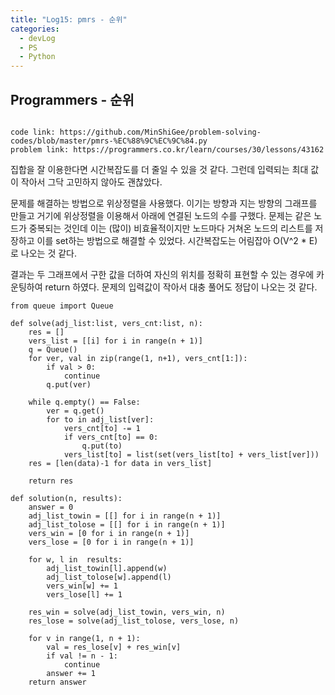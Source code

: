 ```yaml
---
title: "Log15: pmrs - 순위"
categories:
  - devLog
  - PS
  - Python
---
```

## Programmers - 순위

```

code link: https://github.com/MinShiGee/problem-solving-codes/blob/master/pmrs-%EC%88%9C%EC%9C%84.py
problem link: https://programmers.co.kr/learn/courses/30/lessons/43162

```
집합을 잘 이용한다면 시간복잡도를 더 줄일 수 있을 것 같다. 그런데 입력되는 최대 값이 작아서 그닥 고민하지 않아도 괜찮았다.

문제를 해결하는 방법으로 위상정렬을 사용했다. 이기는 방향과 지는 방향의 그래프를 만들고 거기에 위상정렬을 이용해서 아래에 연결된 노드의 수를 구했다. 문제는 같은 노드가 중복되는 것인데 이는 (많이) 비효율적이지만 노드마다 거쳐온 노드의 리스트를 저장하고 이를 set하는 방법으로 해결할 수 있었다. 시간복잡도는 어림잡아 O(V^2 * E)로 나오는 것 같다.

결과는 두 그래프에서 구한 값을 더하여 자신의 위치를 정확히 표현할 수 있는 경우에 카운팅하여 return 하였다. 문제의 입력값이 작아서 대충 풀어도 정답이 나오는 것 같다.

```
from queue import Queue

def solve(adj_list:list, vers_cnt:list, n):
    res = []
    vers_list = [[i] for i in range(n + 1)]
    q = Queue()
    for ver, val in zip(range(1, n+1), vers_cnt[1:]):
        if val > 0:
            continue
        q.put(ver)

    while q.empty() == False:
        ver = q.get()
        for to in adj_list[ver]:
            vers_cnt[to] -= 1
            if vers_cnt[to] == 0:
                q.put(to)
            vers_list[to] = list(set(vers_list[to] + vers_list[ver]))
    res = [len(data)-1 for data in vers_list]

    return res

def solution(n, results):
    answer = 0
    adj_list_towin = [[] for i in range(n + 1)]
    adj_list_tolose = [[] for i in range(n + 1)]
    vers_win = [0 for i in range(n + 1)]
    vers_lose = [0 for i in range(n + 1)]
    
    for w, l in  results:
        adj_list_towin[l].append(w)
        adj_list_tolose[w].append(l)
        vers_win[w] += 1
        vers_lose[l] += 1
    
    res_win = solve(adj_list_towin, vers_win, n)
    res_lose = solve(adj_list_tolose, vers_lose, n)

    for v in range(1, n + 1):
        val = res_lose[v] + res_win[v]
        if val != n - 1:
            continue
        answer += 1
    return answer
```